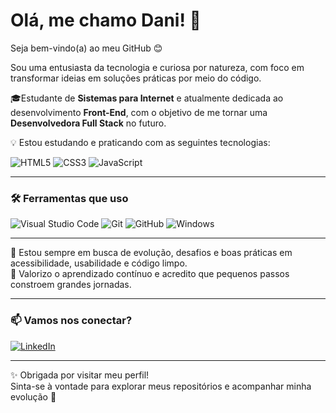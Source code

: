 
# Olá, me chamo Dani! 👋  
Seja bem-vindo(a) ao meu GitHub 😊

  Sou uma entusiasta da tecnologia e curiosa por natureza, com foco em transformar ideias em soluções práticas por meio do código.
  
 🎓Estudante de **Sistemas para Internet** e atualmente dedicada ao desenvolvimento **Front-End**, com o objetivo de me tornar uma **Desenvolvedora Full Stack** no futuro.

💡 Estou estudando e praticando com as seguintes tecnologias:

![HTML5](https://img.shields.io/badge/HTML5-E34F26?style=for-the-badge&logo=html5&logoColor=fff)
![CSS3](https://img.shields.io/badge/CSS3-1572B6?style=for-the-badge&logo=css3&logoColor=fff)
![JavaScript](https://img.shields.io/badge/JavaScript-F7DF1E?style=for-the-badge&logo=javascript&logoColor=000) 

---
### 🛠️ Ferramentas que uso

![Visual Studio Code](https://img.shields.io/badge/VS%20Code-007ACC?style=for-the-badge&logo=visual-studio-code&logoColor=white)
![Git](https://img.shields.io/badge/Git-F05032?style=for-the-badge&logo=git&logoColor=white)
![GitHub](https://img.shields.io/badge/GitHub-181717?style=for-the-badge&logo=github&logoColor=white)
![Windows](https://img.shields.io/badge/Windows-0078D6?style=for-the-badge&logo=windows&logoColor=white)

---


📌 Estou sempre em busca de evolução, desafios e boas práticas em acessibilidade, usabilidade e código limpo.  
🧠 Valorizo o aprendizado contínuo e acredito que pequenos passos constroem grandes jornadas.



---

### 📫 Vamos nos conectar?
[![LinkedIn](https://img.shields.io/badge/LinkedIn-blue?style=for-the-badge&logo=linkedin&logoColor=white)](https://www.linkedin.com/in/danielle-ferreira-dev/)

---

✨ Obrigada por visitar meu perfil!  
Sinta-se à vontade para explorar meus repositórios e acompanhar minha evolução 🚀
